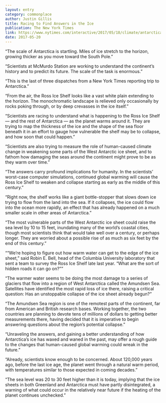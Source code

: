 ```yaml
---
layout: entry
category: commonplace
author: Justin Gillis
title: Racing to Find Answers in the Ice
publication: The New York Times
link: https://www.nytimes.com/interactive/2017/05/18/climate/antarctica-ice-melt-climate-change-science.html
date: 2017-05-20
---
```


“The scale of Antarctica is startling. Miles of ice stretch to the horizon, growing thicker as you move toward the South Pole.”

“Scientists at McMurdo Station are working to understand the continent’s history and to predict its future. The scale of the task is enormous.”

“This is the last of three dispatches from a New York Times reporting trip to Antarctica.”

“From the air, the Ross Ice Shelf looks like a vast white plain extending to the horizon. The monochromatic landscape is relieved only occasionally by rocks poking through, or by deep crevasses in the ice itself.”

“Scientists are racing to understand what is happening to the Ross Ice Shelf — and the rest of Antarctica — as the planet warms around it. They are trying to map the thickness of the ice and the shape of the sea floor beneath it in an effort to gauge how vulnerable the shelf may be to collapse, and how soon that could happen.”

“Scientists are also trying to measure the role of human-caused climate change in weakening some parts of the West Antarctic ice sheet, and to fathom how damaging the seas around the continent might prove to be as they warm over time.”

“The answers carry profound implications for humanity. In the scientists’ worst-case computer simulations, continued global warming will cause the Ross Ice Shelf to weaken and collapse starting as early as the middle of this century.”

“Right now, the shelf works like a giant bottle-stopper that slows down ice trying to flow from the land into the sea. If it collapses, the ice could flow into the ocean more rapidly, an effect that has already happened on a much smaller scale in other areas of Antarctica.”

“The most vulnerable parts of the West Antarctic ice sheet could raise the sea level by 10 to 15 feet, inundating many of the world’s coastal cities, though most scientists think that would take well over a century, or perhaps longer. They are worried about a possible rise of as much as six feet by the end of this century.”

““We’re hoping to figure out how warm water can get to the edge of the ice sheet,” said Robin E. Bell, head of the Columbia University laboratory that sent a team to survey the Ross Ice Shelf late last year. “What are the sort of hidden roads it can go on?””

“The warmer water seems to be doing the most damage to a series of glaciers that flow into a region of West Antarctica called the Amundsen Sea. Satellites have identified the most rapid loss of ice there, raising a critical question: Has an unstoppable collapse of the ice sheet already begun?”

“The Amundsen Sea region is one of the remotest parts of the continent, far from American and British research bases. Working together, the two countries are planning to devote tens of millions of dollars to getting better measurements there, having decided that it is imperative to begin answering questions about the region’s potential collapse.”

“Unraveling the answers, and gaining a better understanding of how Antarctica’s ice has waxed and waned in the past, may offer a rough guide to the changes that human-caused global warming could wreak in the future.”

“Already, scientists know enough to be concerned. About 120,000 years ago, before the last ice age, the planet went through a natural warm period, with temperatures similar to those expected in coming decades.”

“The sea level was 20 to 30 feet higher than it is today, implying that the ice sheets in both Greenland and Antarctica must have partly disintegrated, a warning of what could occur in the relatively near future if the heating of the planet continues unchecked.”

